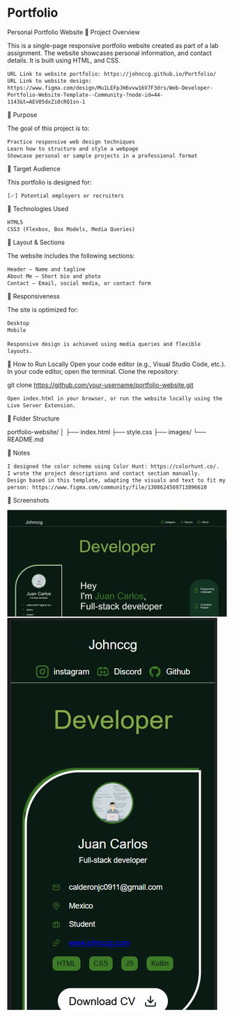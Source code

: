 # Portfolio
Personal Portfolio Website
📖 Project Overview

This is a single-page responsive portfolio website created as part of a lab assignment. The website showcases personal information, and contact details. It is built using HTML, and CSS.

    URL Link to website portfolio: https://johnccg.github.io/Portfolio/
    URL Link to website design: https://www.figma.com/design/Mu1LEFpJH6vvw16V7F3drs/Web-Developer-Portfolio-Website-Template--Community-?node-id=44-1143&t=AEV05dxZi0cRQ1sn-1

🎯 Purpose

The goal of this project is to:

    Practice responsive web design techniques
    Learn how to structure and style a webpage
    Showcase personal or sample projects in a professional format

👥 Target Audience

This portfolio is designed for:

    [✅] Potential employers or recruiters

🧱 Technologies Used

    HTML5
    CSS3 (Flexbox, Box Models, Media Queries)

📐 Layout & Sections

The website includes the following sections:

    Header – Name and tagline
    About Me – Short bio and photo
    Contact – Email, social media, or contact form

📱 Responsiveness

The site is optimized for:

    Desktop
    Mobile

    Responsive design is achieved using media queries and flexible layouts.

🧪 How to Run Locally
Open your code editor (e.g., Visual Studio Code, etc.).
In your code editor, open the terminal.
Clone the repository:

git clone https://github.com/your-username/portfolio-website.git

    Open index.html in your browser, or run the website locally using the Live Server Extension.

📂 Folder Structure

portfolio-website/
│
├── index.html
├── style.css
├── images/
└── README.md

📄 Notes

    I designed the color scheme using Color Hunt: https://colorhunt.co/.
    I wrote the project descriptions and contact section manually.
    Design based in this template, adapting the visuals and text to fit my person: https://www.figma.com/community/file/1308624569713896610

📸 Screenshots

![Desktop screenshot](./images/screenshots/Desktop-screenshot.png)
![Smartphone screenshot](./images/screenshots/Mobile-screenshot.png)